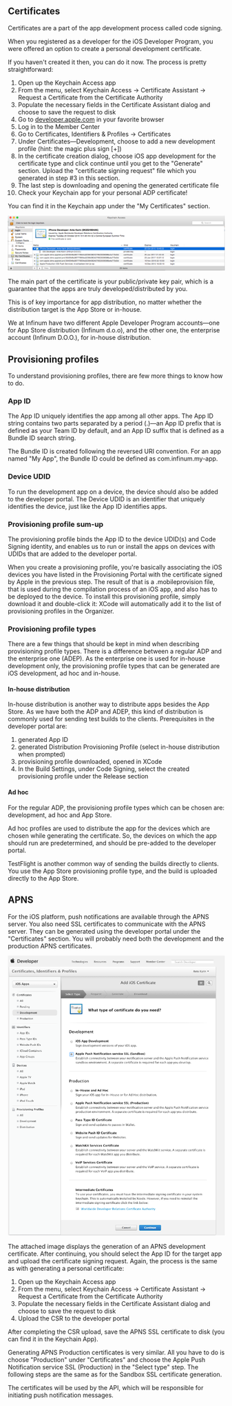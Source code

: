 ## Certificates

Certificates are a part of the app development process called code signing.

When you registered as a developer for the iOS Developer Program, you were offered an option to create a personal development certificate.

If you haven't created it then, you can do it now. The process is pretty straightforward:

1. Open up the Keychain Access app
2. From the menu, select Keychain Access -> Certificate Assistant -> Request a Certificate from the Certificate Authority
3. Populate the necessary fields in the Certificate Assistant dialog and choose to save the request to disk
4. Go to [developer.apple.com][1] in your favorite browser
5. Log in to the Member Center  
6. Go to Certificates, Identifiers & Profiles -> Certificates
7. Under Certificates—Development, choose to add a new development profile (hint: the magic plus sign [+])
8. In the certificate creation dialog, choose iOS app development for the certificate type and click continue until you get to the "Generate" section. Upload the "certificate signing request" file which you generated in step #3 in this section.
9. The last step is downloading and opening the generated certificate file
10. Check your Keychain app for your personal ADP certificate!

You can find it in the Keychain app under the "My Certificates" section.

![Personal certificate][image-1]

The main part of the certificate is your public/private key pair, which is a guarantee that the apps are truly developed/distributed by you.

This is of key importance for app distribution, no matter whether the distribution target is the App Store or in-house.

We at Infinum have two different Apple Developer Program accounts—one for App Store distribution (Infinum d.o.o), and the other one, the enterprise account (Infinum D.O.O.), for in-house distribution.

## Provisioning profiles

To understand provisioning profiles, there are few more things to know how to do.

### App ID

The App ID uniquely identifies the app among all other apps. The App ID string contains two parts separated by a period (.)—an App ID prefix that is defined as your Team ID by default, and an App ID suffix that is defined as a Bundle ID search string.

The Bundle ID is created following the reversed URI convention. For an app named "My App", the Bundle ID could be defined as com.infinum.my-app.

### Device UDID

To run the development app on a device, the device should also be added to the developer portal. The Device UDID is an identifier that uniquely identifies the device, just like the App ID identifies apps.

### Provisioning profile sum-up

The provisioning profile binds the App ID to the device UDID(s) and Code Signing identity, and enables us to run or install the apps on devices with UDIDs that are added to the developer portal.

When you create a provisioning profile, you're basically associating the iOS devices you have listed in the Provisioning Portal with the certificate signed by Apple in the previous step. The result of that is a .mobileprovision file, that is used during the compilation process of an iOS app, and also has to be deployed to the device. To install this provisioning profile, simply download it and double-click it: XCode will automatically add it to the list of provisioning profiles in the Organizer.

### Provisioning profile types

There are a few things that should be kept in mind when describing provisioning profile types. There is a difference between a regular ADP and the enterprise one (ADEP). As the enterprise one is used for in-house development only, the provisioning profile types that can be generated are iOS development, ad hoc and in-house.

#### In-house distribution

In-house distribution is another way to distribute apps besides the App Store. As we have both the ADP and ADEP, this kind of distribution is commonly used for sending test builds to the clients. Prerequisites in the developer portal are:

1. generated App ID
2. generated Distribution Provisioning Profile (select in-house distribution when prompted)
3. provisioning profile downloaded, opened in XCode
4. In the Build Settings, under Code Signing, select the created provisioning profile under the Release section

#### Ad hoc

For the regular ADP, the provisioning profile types which can be chosen are: development, ad hoc and App Store.

Ad hoc profiles are used to distribute the app for the devices which are chosen while generating the certificate. So, the devices on which the app should run are predetermined, and should be pre-added to the developer portal.

TestFlight is another common way of sending the builds directly to clients. You use the App Store provisioning profile type, and the build is uploaded directly to the App Store.

## APNS

For the iOS platform, push notifications are available through the APNS server. You also need SSL certificates to communicate with the APNS server. They can be generated using the developer portal under the "Certificates" section. You will probably need both the development and the production APNS certificates.


![APNS Dev certificate][image-2]


The attached image displays the generation of an APNS development certificate. After continuing, you should select the App ID for the target app and upload the certificate signing request. Again, the process is the same as with generating a personal certificate:

1. Open up the Keychain Access app
2. From the menu, select Keychain Access -> Certificate Assistant -> Request a Certificate from the Certificate Authority
3. Populate the necessary fields in the Certificate Assistant dialog and choose to save the request to disk
4. Upload the CSR to the developer portal

After completing the CSR upload, save the APNS SSL certificate to disk (you can find it in the Keychain App).

Generating APNS Production certificates is very similar. All you have to do is choose "Production" under "Certificates" and choose the Apple Push Notification service SSL (Production) in the "Select type" step. The following steps are the same as for the Sandbox SSL certificate generation.

The certificates will be used by the API, which will be responsible for initiating push notification messages.

[1]:	https://developer.apple.com

[image-1]:	/img/iOS-certificates-keychain.png
[image-2]:	/img/iOS-certificates-apns.png
